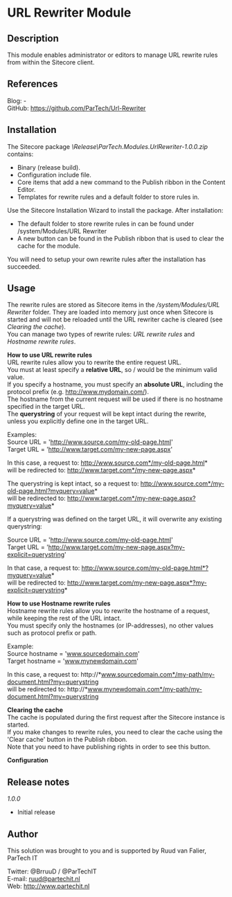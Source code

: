 URL Rewriter Module
=======================

Description
-----------
This module enables administrator or editors to manage URL rewrite rules from within the Sitecore client.


References
------------
Blog: -  
GitHub: https://github.com/ParTech/Url-Rewriter


Installation
------------
The Sitecore package *\Release\ParTech.Modules.UrlRewriter-1.0.0.zip* contains:
- Binary (release build).
- Configuration include file.
- Core items that add a new command to the Publish ribbon in the Content Editor.
- Templates for rewrite rules and a default folder to store rules in.

Use the Sitecore Installation Wizard to install the package.
After installation:
- The default folder to store rewrite rules in can be found under /system/Modules/URL Rewriter
- A new button can be found in the Publish ribbon that is used to clear the cache for the module.

You will need to setup your own rewrite rules after the installation has succeeded.


Usage
-----
The rewrite rules are stored as Sitecore items in the */system/Modules/URL Rewriter* folder.
They are loaded into memory just once when Sitecore is started and will not be reloaded until the URL rewriter cache is cleared (see *Clearing the cache*).  
You can manage two types of rewrite rules: *URL rewrite rules* and *Hostname rewrite rules*.  

**How to use URL rewrite rules**  
URL rewrite rules allow you to rewrite the entire request URL.  
You must at least specify a **relative URL**, so / would be the minimum valid value.  
If you specify a hostname, you must specify an **absolute URL**, including the protocol prefix (e.g. http://www.mydomain.com/).  
The hostname from the current request will be used if there is no hostname specified in the target URL.  
The **querystring** of your request will be kept intact during the rewrite, unless you explicitly define one in the target URL.  

Examples:  
Source URL = 'http://www.source.com/my-old-page.html'  
Target URL = 'http://www.target.com/my-new-page.aspx'

In this case, a request to: http://www.source.com*/my-old-page.html*  
will be redirected to: http://www.target.com*/my-new-page.aspx*  
  
The querystring is kept intact, so a request to: http://www.source.com*/my-old-page.html?myquery=value*  
will be redirected to: http://www.target.com*/my-new-page.aspx?myquery=value*  
  
If a querystring was defined on the target URL, it will overwrite any existing querystring:  
  
Source URL = 'http://www.source.com/my-old-page.html'  
Target URL = 'http://www.target.com/my-new-page.aspx?my-explicit=querystring'  
  
In that case, a request to: http://www.source.com/my-old-page.html*?myquery=value*  
will be redirected to: http://www.target.com/my-new-page.aspx*?my-explicit=querystring*  

**How to use Hostname rewrite rules**  
Hostname rewrite rules allow you to rewrite the hostname of a request, while keeping the rest of the URL intact.  
You must specify only the hostnames (or IP-addresses), no other values such as protocol prefix or path.  

Example:  
Source hostname = 'www.sourcedomain.com'  
Target hostname = 'www.mynewdomain.com'

In this case, a request to: http://*www.sourcedomain.com*/my-path/my-document.html?my=querystring  
will be redirected to: http://*www.mynewdomain.com*/my-path/my-document.html?my=querystring

**Clearing the cache**  
The cache is populated during the first request after the Sitecore instance is started.  
If you make changes to rewrite rules, you need to clear the cache using the 'Clear cache' button in the Publish ribbon.  
Note that you need to have publishing rights in order to see this button.  

**Configuration**  



Release notes
-------------
*1.0.0*
- Initial release


Author
------
This solution was brought to you and is supported by Ruud van Falier, ParTech IT

Twitter: @BrruuD / @ParTechIT   
E-mail: ruud@partechit.nl   
Web: http://www.partechit.nl
